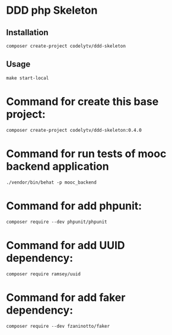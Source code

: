 # DDD php Skeleton

## Installation

`composer create-project codelytv/ddd-skeleton`

## Usage
`make start-local`

# Command for create this base project:
`composer create-project codelytv/ddd-skeleton:0.4.0`

# Command for run tests of mooc backend application
`./vendor/bin/behat -p mooc_backend`

# Command for add phpunit:
`composer require --dev phpunit/phpunit`

# Command for add UUID dependency:
`composer require ramsey/uuid`

# Command for add faker dependency:
`composer require --dev fzaninotto/faker`

